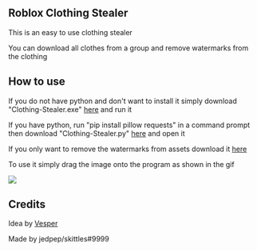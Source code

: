 ## Roblox Clothing Stealer
This is an easy to use clothing stealer

You can download all clothes from a group and remove watermarks from the clothing

## How to use
If you do not have python and don't want to install it simply download "Clothing-Stealer.exe" <a href="https://github.com/jedpep/Roblox-Clothing-Stealer/raw/main/Clothing-Stealer.exe">here</a> and run it

If you have python, run "pip install pillow requests" in a command prompt
then download "Clothing-Stealer.py" <a href="https://raw.githubusercontent.com/jedpep/Roblox-Clothing-Stealer/main/Clothing-Stealer.py">here</a> and open it

If you only want to remove the watermarks from assets download it <a href="https://github.com/jedpep/Roblox-Clothing-Stealer/raw/main/remove.exe">here</a>

To use it simply drag the image onto the program as shown in the gif

<img src="https://s3.us-east-1.wasabisys.com/e-zimagehosting/76b1e04f-2ab5-4b69-8a6f-4499dd055e05/gqa66bxs.gif">

## Credits

Idea by <a href="https://github.com/vesperlol">Vesper</a>

Made by jedpep/skittles#9999

